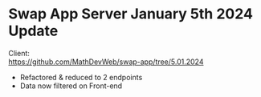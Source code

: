 # Swap App Server January 5th 2024 Update
Client: 
<br>
https://github.com/MathDevWeb/swap-app/tree/5.01.2024

- Refactored & reduced to 2 endpoints
- Data now filtered on Front-end
